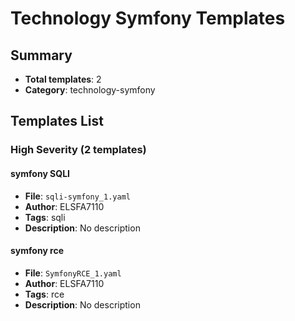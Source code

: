 # Technology Symfony Templates

## Summary
- **Total templates**: 2
- **Category**: technology-symfony

## Templates List

### High Severity (2 templates)

#### symfony SQLI
- **File**: `sqli-symfony_1.yaml`
- **Author**: ELSFA7110
- **Tags**: sqli
- **Description**: No description

#### symfony rce
- **File**: `SymfonyRCE_1.yaml`
- **Author**: ELSFA7110
- **Tags**: rce
- **Description**: No description

